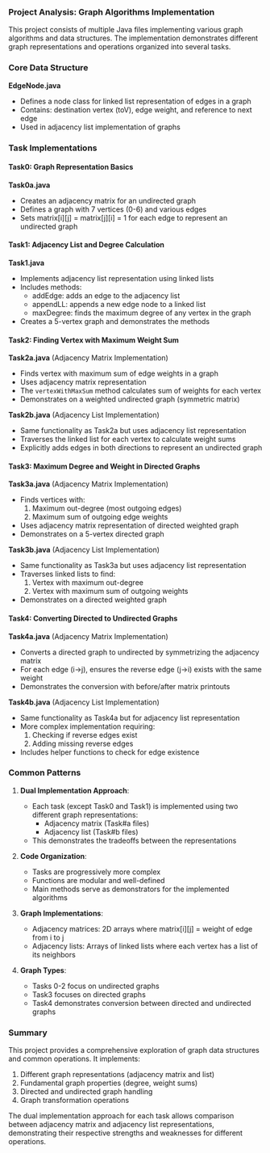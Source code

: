 ### Project Analysis: Graph Algorithms Implementation

This project consists of multiple Java files implementing various graph algorithms and data structures. The implementation demonstrates different graph representations and operations organized into several tasks.

### Core Data Structure

**EdgeNode.java**
- Defines a node class for linked list representation of edges in a graph
- Contains: destination vertex (toV), edge weight, and reference to next edge
- Used in adjacency list implementation of graphs

### Task Implementations

#### Task0: Graph Representation Basics

**Task0a.java**
- Creates an adjacency matrix for an undirected graph
- Defines a graph with 7 vertices (0-6) and various edges
- Sets matrix[i][j] = matrix[j][i] = 1 for each edge to represent an undirected graph

#### Task1: Adjacency List and Degree Calculation

**Task1.java**
- Implements adjacency list representation using linked lists
- Includes methods:
    - addEdge: adds an edge to the adjacency list
    - appendLL: appends a new edge node to a linked list
    - maxDegree: finds the maximum degree of any vertex in the graph
- Creates a 5-vertex graph and demonstrates the methods

#### Task2: Finding Vertex with Maximum Weight Sum

**Task2a.java** (Adjacency Matrix Implementation)
- Finds vertex with maximum sum of edge weights in a graph
- Uses adjacency matrix representation
- The `vertexWithMaxSum` method calculates sum of weights for each vertex
- Demonstrates on a weighted undirected graph (symmetric matrix)

**Task2b.java** (Adjacency List Implementation)
- Same functionality as Task2a but uses adjacency list representation
- Traverses the linked list for each vertex to calculate weight sums
- Explicitly adds edges in both directions to represent an undirected graph

#### Task3: Maximum Degree and Weight in Directed Graphs

**Task3a.java** (Adjacency Matrix Implementation)
- Finds vertices with:
    1. Maximum out-degree (most outgoing edges)
    2. Maximum sum of outgoing edge weights
- Uses adjacency matrix representation of directed weighted graph
- Demonstrates on a 5-vertex directed graph

**Task3b.java** (Adjacency List Implementation)
- Same functionality as Task3a but uses adjacency list representation
- Traverses linked lists to find:
    1. Vertex with maximum out-degree
    2. Vertex with maximum sum of outgoing weights
- Demonstrates on a directed weighted graph

#### Task4: Converting Directed to Undirected Graphs

**Task4a.java** (Adjacency Matrix Implementation)
- Converts a directed graph to undirected by symmetrizing the adjacency matrix
- For each edge (i→j), ensures the reverse edge (j→i) exists with the same weight
- Demonstrates the conversion with before/after matrix printouts

**Task4b.java** (Adjacency List Implementation)
- Same functionality as Task4a but for adjacency list representation
- More complex implementation requiring:
    1. Checking if reverse edges exist
    2. Adding missing reverse edges
- Includes helper functions to check for edge existence

### Common Patterns

1. **Dual Implementation Approach**:
    - Each task (except Task0 and Task1) is implemented using two different graph representations:
        - Adjacency matrix (Task#a files)
        - Adjacency list (Task#b files)
    - This demonstrates the tradeoffs between the representations

2. **Code Organization**:
    - Tasks are progressively more complex
    - Functions are modular and well-defined
    - Main methods serve as demonstrators for the implemented algorithms

3. **Graph Implementations**:
    - Adjacency matrices: 2D arrays where matrix[i][j] = weight of edge from i to j
    - Adjacency lists: Arrays of linked lists where each vertex has a list of its neighbors

4. **Graph Types**:
    - Tasks 0-2 focus on undirected graphs
    - Task3 focuses on directed graphs
    - Task4 demonstrates conversion between directed and undirected graphs

### Summary

This project provides a comprehensive exploration of graph data structures and common operations. It implements:
1. Different graph representations (adjacency matrix and list)
2. Fundamental graph properties (degree, weight sums)
3. Directed and undirected graph handling
4. Graph transformation operations

The dual implementation approach for each task allows comparison between adjacency matrix and adjacency list representations, demonstrating their respective strengths and weaknesses for different operations.